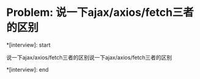 # Problem: 说一下ajax/axios/fetch三者的区别

*[interview]: start

说一下ajax/axios/fetch三者的区别说一下ajax/axios/fetch三者的区别

*[interview]: end
